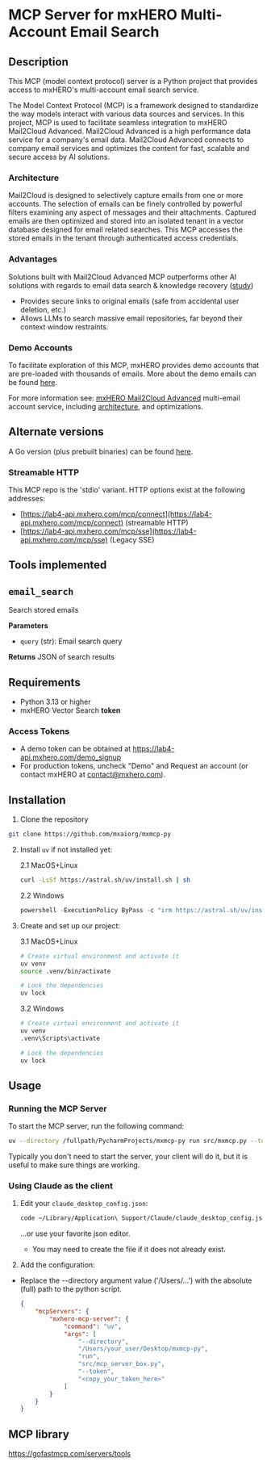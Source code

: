 # MCP Server for mxHERO Multi-Account Email Search

## Description

This MCP (model context protocol) server is a Python project that provides access to mxHERO's multi-account email search service.

The Model Context Protocol (MCP) is a framework designed to standardize the way models interact with various data sources and services. In this project, MCP is used to facilitate seamless integration to mxHERO Mail2Cloud Advanced. Mail2Cloud Advanced is a high performance data service for a company's email data. Mail2Cloud Advanced connects to company email services and optimizes the content for fast, scalable and secure access by AI solutions. 

### Architecture
Mail2Cloud is designed to selectively capture emails from one or more accounts. The selection of emails can be finely controlled by powerful filters examining any aspect of messages and their attachments. Captured emails are then optimized and stored into an isolated tenant in a vector database designed for email related searches. This MCP accesses the stored emails in the tenant through authenticated access credentials.

### Advantages
Solutions built with Mail2Cloud Advanced MCP outperforms other AI solutions with regards to email data search & knowledge recovery ([study](https://medium.com/datadriveninvestor/ai-email-retrieval-benchmark-how-purpose-built-ai-tools-outperform-generic-solutions-6fcd6d560c8f))
* Provides secure links to original emails (safe from accidental user deletion, etc.)
* Allows LLMs to search massive email repositories, far beyond their context window restraints.

### Demo Accounts

To facilitate exploration of this MCP, mxHERO provides demo accounts that are pre-loaded with thousands of emails. More about the demo emails can be found [here](https://mxhero.helpjuice.com/en_US/mxhero-ai/demo-account-for-ai-testing).

For more information see: [mxHERO Mail2Cloud Advanced](https://www.mxhero.com/advanced-ai) multi-email account service, including [architecture](https://mxhero.helpjuice.com/en_US/mxhero-ai/mxmcp#architecture-8), and optimizations.

## Alternate versions

A Go version (plus prebuilt binaries) can be found [here](https://github.com/mxaiorg/mxmcp).

### Streamable HTTP
This MCP repo is the 'stdio' variant. HTTP options exist at the following addresses:
* [https://lab4-api.mxhero.com/mcp/connect](https://lab4-api.mxhero.com/mcp/connect)
(streamable HTTP)
* [https://lab4-api.mxhero.com/mcp/sse](https://lab4-api.mxhero.com/mcp/sse) (Legacy SSE)


## Tools implemented

## `email_search`
Search stored emails

**Parameters**
- `query` (str): Email search query

**Returns** JSON of search results

## Requirements

- Python 3.13 or higher
- mxHERO Vector Search **token**

### Access Tokens 
- A demo token can be obtained at https://lab4-api.mxhero.com/demo_signup
- For production tokens, uncheck "Demo" and Request an account (or contact mxHERO at contact@mxhero.com).

## Installation

1. Clone the repository

```sh
git clone https://github.com/mxaiorg/mxmcp-py
```

2. Install `uv` if not installed yet:

    2.1 MacOS+Linux

    ```sh
    curl -LsSf https://astral.sh/uv/install.sh | sh
    ```

    2.2 Windows

    ```powershell
    powershell -ExecutionPolicy ByPass -c "irm https://astral.sh/uv/install.ps1 | iex"
    ```
    
3. Create and set up our project:

    3.1 MacOS+Linux

    ```sh
    # Create virtual environment and activate it
    uv venv
    source .venv/bin/activate

    # Lock the dependencies
    uv lock
    ```

    3.2 Windows

    ```sh
    # Create virtual environment and activate it
    uv venv
    .venv\Scripts\activate

    # Lock the dependencies
    uv lock
    ```

## Usage

### Running the MCP Server

To start the MCP server, run the following command:

```sh
uv --directory /fullpath/PycharmProjects/mxmcp-py run src/mxmcp.py --token "my_token"
```

Typically you don't need to start the server, your client will do it, but it is useful to make sure things are working.

### Using Claude as the client

1. Edit your `claude_desktop_config.json`:

    ```sh
    code ~/Library/Application\ Support/Claude/claude_desktop_config.json
    ```
   
   ...or use your favorite json editor.
    * You may need to create the file if it does not already exist.


2. Add the configuration:

* Replace the --directory argument value ('/Users/...') with the absolute (full) path to the python script.

    ```json
    {
        "mcpServers": {
            "mxhero-mcp-server": {
                "command": "uv",
                "args": [
                    "--directory",
                    "/Users/your_user/Desktop/mxmcp-py",
                    "run",
                    "src/mcp_server_box.py",
                    "--token",
                    "<copy_your_token_here>"
                ]
            }
        }
    }
    ```


## MCP library

https://gofastmcp.com/servers/tools
